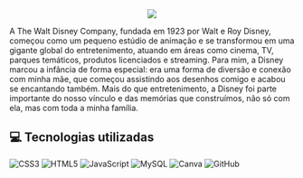 <center><img src="[https://capsule-render.vercel.app/api?type=waving&color=530084&height=120&section=footer](https://logos-marcas.com/wp-content/uploads/2021/03/Disney-Simbolo.png)"/></center>

A The Walt Disney Company, fundada em 1923 por Walt e Roy Disney, começou como um pequeno estúdio de animação e se transformou em uma gigante global do entretenimento, atuando em áreas como cinema, TV, parques temáticos, produtos licenciados e streaming. Para mim, a Disney marcou a infância de forma especial: era uma forma de diversão e conexão com minha mãe, que começou assistindo aos desenhos comigo e acabou se encantando também. Mais do que entretenimento, a Disney foi parte importante do nosso vínculo e das memórias que construímos, não só com ela, mas com toda a minha família.

## 💻 Tecnologias utilizadas
![CSS3](https://img.shields.io/badge/css3-%231572B6.svg?style=flat-square&logo=css3&logoColor=white)
![HTML5](https://img.shields.io/badge/html5-%23E34F26.svg?style=flat-square&logo=html5&logoColor=white) 
![JavaScript](https://img.shields.io/badge/javascript-%23323330.svg?style=flat-square&logo=javascript&logoColor=%23F7DF1E)
![MySQL](https://img.shields.io/badge/mysql-4479A1.svg?style=flat-square&logo=mysql&logoColor=white)
![Canva](https://img.shields.io/badge/Canva-%2300C4CC.svg?style=flat-square&logo=Canva&logoColor=white) 
![GitHub](https://img.shields.io/badge/github-%23121011.svg?style=flat-square&logo=github&logoColor=white)
